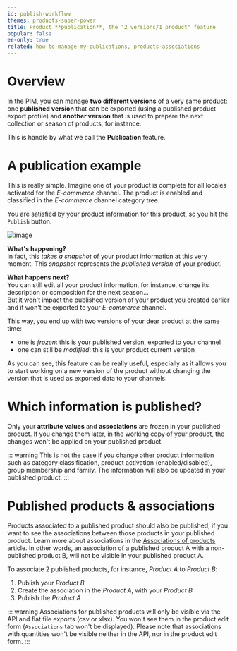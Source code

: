 ```yaml
---
id: publish-workflow
themes: products-super-power
title: Product **publication**, the "2 versions/1 product" feature
popular: false
ee-only: true
related: how-to-manage-my-publications, products-associations
---
```


# Overview

In the PIM, you can manage **two different versions** of a very same product: one **published version** that can be exported (using a published product export profile) and **another version** that is used to prepare the next collection or season of products, for instance.

This is handle by what we call the **Publication** feature.

# A publication example

This is really simple. Imagine one of your product is complete for all locales activated for the *E-commerce* channel. The product is enabled and classified in the *E-commerce* channel category tree.

You are satisfied by your product information for this product, so you hit the `Publish` button.

![image](../img/Products_PublishProductExample.png)

**What's happening?**    
In fact, this *takes a snapshot* of your product information at this very moment. This *snapshot* represents the *published version* of your product.

**What happens next?**   
You can still edit all your product information, for instance, change its description or composition for the next season...  
But it won't impact the published version of your product you created earlier and it won't be exported to your *E-commerce* channel.

This way, you end up with two versions of your dear product at the same time:
- one is *frozen*: this is your published version, exported to your channel
- one can still be *modified*: this is your product current version

As you can see, this feature can be really useful, especially as it allows you to start working on a new version of the product without changing the version that is used as exported data to your channels.

# Which information is published?

Only your **attribute values** and **associations** are frozen in your published product. If you change them later, in the working copy of your product, the changes won't be applied on your published product.

::: warning
This is not the case if you change other product information such as category classification, product activation (enabled/disabled), group membership and family. The information will also be updated in your published product.
:::

# Published products & associations

Products associated to a published product should also be published, if you want to see the associations between those products in your published product. Learn more about associations in the [Associations of products](products-associations.html) article.
In other words, an association of a published product A with a non-published product B, will not be visible in your published product A.

To associate 2 published products, for instance, *Product A* to *Product B*:
1. Publish your *Product B*
2. Create the association in the *Product A*, with your *Product B*
3. Publish the *Product A*

::: warning
Associations for published products will only be visible via the API and flat file exports (csv or xlsx). You won't see them in the product edit form (`Associations` tab won't be displayed). Please note that associations with quantities won't be visible neither in the API, nor in the product edit form.
:::
